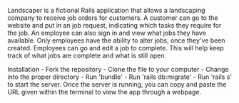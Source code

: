 Landscaper is a fictional Rails application that allows a landscaping company to receive job orders for customers. 
A customer can go to the website and  put in an job request, indicating which tasks they require for the job. An employee can also sign in and view what jobs they have available. Only employees have the ability to alter jobs, once they've been created. Employees can go and edit a job to complete. This will help keep track of what jobs are complete and what is still open. 

Installation - Fork the repository - Clone the file to your computer - Change into the proper directory - Run 'bundle' - Run 'rails db:migrate' - Run 'rails s' to start the server. Once the server is running, you can copy and paste the URL given within the terminal to view the app through a webpage. 
